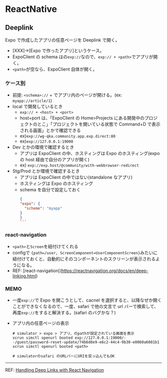 # ReactNative

## Deeplink

Expo で作成したアプリの任意ページを Deeplink で開く。

- [XXX]→[Expo で作ったアプリ]というケース。
- ExpoClient の schema はの`exp://`なので、`exp:// + <path>`でアプリが開く。
- `<path>`が空なら、ExpoClient 自体が開く。

### ケース別

- 前提: ```<schema>://``` + <path> でアプリ内のページが開ける。(ex: `myapp://article/1`)
- local で開発しているとき
  - `exp:// + <host> + <port>`
  - host+port は、「ExpoClient の Home>Projects にある開発中のプロジェクトのとこ」「プロジェクトを開いている状態で Command+D で表示される画面」とかで確認できる
  - ex)`exp://wg-qka.community.app.exp.direct:80`
  - ex)`exp://127.0.0.1:19000`
- Dev とかの環境で確認するとき
  - アプリは ExpoClient の中、ホスティングは Expo のホスティング(expo の host 経由で自分のアプリが開く)
  - ex) `exp://exp.host/@community/with-webbrowser-redirect`
- Stg/Prod とか環境で確認するとき
  - アプリは ExpoClient の中ではない(standalone なアプリ)
  - ホスティングは Expo のホスティング
  - schema を自分で設定しておく
    ````json
    {
    "expo": {
      "scheme": "myapp"
    }
    }
    ```
### react-navigation

- `<path>`と`Screen`を紐付けてくれる
- configで `{path=/user, ScreenComponent=UserComponentScreen}`みたいに紐付けておくと、自動的にそのコンポーネントのスクリーンが表示されるようになる。
- REF: [react-navigation[(https://reactnavigation.org/docs/en/deep-linking.html)

### MEMO

- 一度`exp://`で Expo を開こうとして、cacnel を選択すると、以降なぜか開くことができなくなるので、一度、safari で他の文言で url バーで検索して、再度`exp://`をすると解決する。(safari のバグかな？)

- アプリ内の任意ページの表示

  ```shell
  # simulator > expo > アプリ、のpathが設定されている画面を表示
  xcrun simctl openurl booted exp://127.0.0.1:19000/--/guest/password-reset-update/74b6d8e9-e6c2-44c4-9b30-e0060a6081b1
  xcrun simctl openurl booted <path>

  # simulatorのsafari のURLバーにURIを突っ込んでもOK
  ```

---

REF: [Handling Deep Links with React Navigation](https://www.reactnativeschool.com/handling-deep-links-with-react-navigation)
